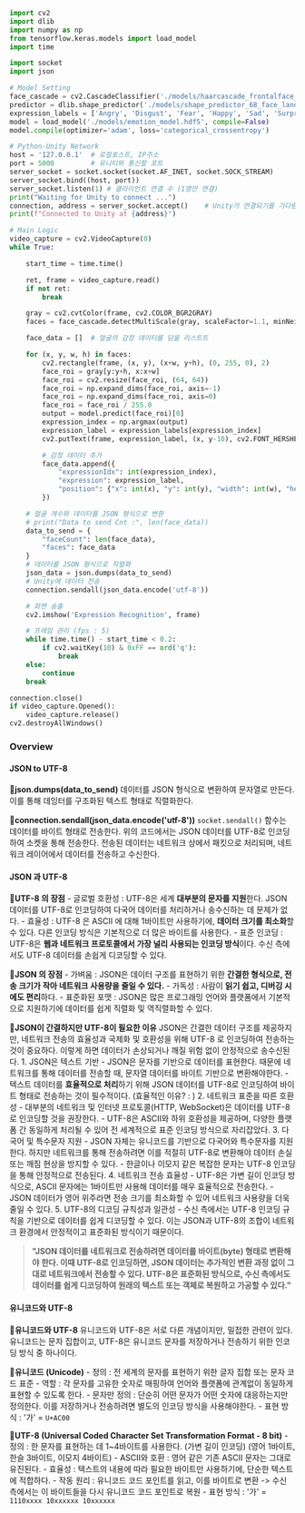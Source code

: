 
```python
import cv2
import dlib
import numpy as np
from tensorflow.keras.models import load_model
import time

import socket
import json

# Model Setting
face_cascade = cv2.CascadeClassifier('./models/haarcascade_frontalface_default.xml')
predictor = dlib.shape_predictor('./models/shape_predictor_68_face_landmarks.dat')
expression_labels = ['Angry', 'Disgust', 'Fear', 'Happy', 'Sad', 'Surprise', 'Neutral']
model = load_model('./models/emotion_model.hdf5', compile=False)
model.compile(optimizer='adam', loss='categorical_crossentropy')

# Python-Unity Network
host = '127.0.0.1'  # 로컬호스트, IP주소
port = 5000         # 유니티와 통신할 포트
server_socket = socket.socket(socket.AF_INET, socket.SOCK_STREAM)
server_socket.bind((host, port))
server_socket.listen(1) # 클라이언트 연결 수 (1명만 연결)
print("Waiting for Unity to connect ...")
connection, address = server_socket.accept()    # Unity가 연결되기를 기다림
print(f"Connected to Unity at {address}")

# Main Logic
video_capture = cv2.VideoCapture(0)
while True:

    start_time = time.time()

    ret, frame = video_capture.read()
    if not ret:
        break

    gray = cv2.cvtColor(frame, cv2.COLOR_BGR2GRAY)
    faces = face_cascade.detectMultiScale(gray, scaleFactor=1.1, minNeighbors=5, minSize=(30, 30))

    face_data = []  # 얼굴의 감정 데이터를 담을 리스트트

    for (x, y, w, h) in faces:
        cv2.rectangle(frame, (x, y), (x+w, y+h), (0, 255, 0), 2)
        face_roi = gray[y:y+h, x:x+w]
        face_roi = cv2.resize(face_roi, (64, 64))
        face_roi = np.expand_dims(face_roi, axis=-1)
        face_roi = np.expand_dims(face_roi, axis=0)
        face_roi = face_roi / 255.0
        output = model.predict(face_roi)[0]
        expression_index = np.argmax(output)
        expression_label = expression_labels[expression_index]
        cv2.putText(frame, expression_label, (x, y-10), cv2.FONT_HERSHEY_SIMPLEX, 0.9, (0, 255, 0), 2)

        # 감정 데이터 추가
        face_data.append({
            "expressionIdx": int(expression_index),
            "expression": expression_label,
            "position": {"x": int(x), "y": int(y), "width": int(w), "height": int(h)}
        })

    # 얼굴 개수와 데이터를 JSON 형식으로 변환
    # print("Data to send Cnt :", len(face_data))
    data_to_send = {
        "faceCount": len(face_data),
        "faces": face_data
    }
    # 데이터를 JSON 형식으로 직렬화
    json_data = json.dumps(data_to_send)
    # Unity에 데이터 전송
    connection.sendall(json_data.encode('utf-8'))

    # 화면 송출
    cv2.imshow('Expression Recognition', frame)

    # 프레임 관리 (fps : 5)
    while time.time() - start_time < 0.2:
        if cv2.waitKey(10) & 0xFF == ord('q'):
            break
    else:
        continue
    break

connection.close()
if video_capture.Opened():
    video_capture.release()
cv2.destroyAllWindows()
```

### Overview
#### JSON to UTF-8
🔹**json.dumps(data_to_send)**
	데이터를 JSON 형식으로 변환하여 문자열로 만든다.
	이를 통해 데잉터를 구조화된 텍스트 형태로 직렬화한다.
	
🔹**connection.sendall(json_data.encode('utf-8'))**
	`socket.sendall()` 함수는 데이터를 바이트 형태로 전송한다.
	위의 코드에서는 JSON 데이터를 UTF-8로 인코딩하여 소켓을 통해 전송한다.
	전송된 데이터는 네트워크 상에서 패킷으로 처리되며, 네트워크 레이어에서 데이터를 전송하고 수신한다.

#### JSON 과 UTF-8
🔹**UTF-8 의 장점**
	- 글로벌 호환성 :
	  UTF-8은 세계 **대부분의 문자를 지원**한다. JSON 데이터를 UTF-8로 인코딩하여 다국어 데이터를 처리하거나 송수신하는 데 문제가 없다.
	- 효율성 : 
	  UTF-8 은 ASCII 에 대해 1바이트만 사용하기에, **데이터 크기를 최소화**할 수 있다. 다른 인코딩 방식은 기본적으로 더 많은 바이트를 사용한다.
	- 표준 인코딩 :
	  UTF-8은 **웹과 네트워크 프로토콜에서 가장 널리 사용되는 인코딩 방식**이다. 수신 측에서도 UTF-8 데이터를 손쉽게 디코딩할 수 있다.

🔹**JSON 의 장점**
	- 가벼움 :
	  JSON은 데이터 구조를 표현하기 위한 **간결한 형식으로, 전송 크기가 작아 네트워크 사용량을 줄일 수 있다.**
	- 가독성 : 사람이 **읽기 쉽고, 디버깅 시에도 편리**하다.
	- 표준화된 포맷 :
	  JSON은 많은 프로그래밍 언어와 플랫폼에서 기본적으로 지원하기에 데이터를 쉽게 직렬화 및 역직렬화할 수 있다.

🔹**JSON이 간결하지만 UTF-8이 필요한 이유**
	JSON은 간결한 데이터 구조를 제공하지만, 네트워크 전송의 효율성과 국제화 및 호환성을 위해 UTF-8 로 인코딩하여 전송하는 것이 중요하다.
	이렇게 하면 데이터가 손상되거나 깨질 위험 없이 안정적으로 송수신된다.
	1. JSON은 텍스트 기반
		- JSON은 문자를 기반으로 데이터를 표현한다. 때문에 네트워크를 통해 데이터를 전송할 때, 문자열 데이터를 바이트 기반으로 변환해야한다.
		- 텍스트 데이터를 **효율적으로 처리**하기 위해 JSON 데이터를 UTF-8로 인코딩하여 바이트 형태로 전송하는 것이 필수적이다.
		(효율적인 이유? : )
	2. 네트워크 표준을 따른 호환성
		- 대부분의 네트워크 및 인터넷 프로토콜(HTTP, WebSocket)은 데이터를 UTF-8로 인코딩할 것을 권장한다.
		- UTF-8은 ASCII와 하위 호환성을 제공하며, 다양한 플랫폼 간 동일하게 처리될 수 있어 전 세계적으로 표준 인코딩 방식으로 자리잡았다.
	3. 다국어 및 특수문자 지원
		- JSON 자체는 유니코드를 기반으로 다국어와 특수문자를 지원한다. 하지만 네트워크를 통해 전송하려면 이를 적절히 UTF-8로 변환해야 데이터 손실 또는 깨짐 현상을 방지할 수 있다.
		- 한글이나 이모지 같은 복잡한 문자는 UTF-8 인코딩을 통해 안정적으로 전송된다.
	4. 네트워크 전송 효율성
		- UTF-8은 가변 길이 인코딩 방식으로, ASCII 문자에는 1바이트만 사용해 데이터를 매우 효율적으로 전송한다.
		- JSON 데이터가 영어 위주라면 전송 크기를 최소화할 수 있어 네트워크 사용량을 더욱 줄일 수 있다.
	5. UTF-8의 디코딩 규칙성과 일관성
		- 수신 측에서는 UTF-8 인코딩 규칙을 기반으로 데이터를 쉽게 디코딩할 수 있다. 이는 JSON과 UTF-8의 조합이 네트워크 환경에서 안정적이고 표준화된 방식이기 때문이다.

> **"JSON 데이터를 네트워크로 전송하려면 데이터를 바이트(byte) 형태로 변환해야 한다. 이때 UTF-8로 인코딩하면, JSON 데이터는 추가적인 변환 과정 없이 그대로 네트워크에서 전송할 수 있다. UTF-8은 표준화된 방식으로, 수신 측에서도 데이터를 쉽게 디코딩하여 원래의 텍스트 또는 객체로 복원하고 가공할 수 있다."**

#### 유니코드와 UTF-8
🔹**유니코드와 UTF-8**
	유니코드와 UTF-8은 서로 다른 개념이지만, 밀접한 관련이 있다.
	유니코드는 문자 집합이고, UTF-8은 유니코드 문자를 저장하거나 전송하기 위한 인코딩 방식 중 하나이다.

🔹**유니코드 (Unicode)**
	- 정의 : 전 세계의 문자를 표현하기 위한 글자 집합 또는 문자 코드 표준
	- 역할 : 각 문자를 고유한 숫자로 매핑하여 언어와 플랫폼에 관계없이 동일하게 표현할 수 있도록 한다.
	- 문자만 정의 : 단순히 어떤 문자가 어떤 숫자에 대응하는지만 정의한다. 이를 저장하거나 전송하려면 별도의 인코딩 방식을 사용해야한다.
	- 표현 방식 : '가' = `U+AC00`

🔹**UTF-8 (Universal Coded Character Set Transformation Format - 8 bit)**
	- 정의 : 한 문자를 표현하는 데 1~4바이트를 사용한다. (가변 길이 인코딩)
	(영어 1바이트, 한슬 3바이트, 이모지 4바이트)
	- ASCII와 호환 : 영어 같은 기존 ASCII 문자는 그대로 유진된다.
	- 효율성 : 텍스트의 내용에 따라 필요한 바이트만 사용하기에, 단순한 텍스트에 적합하다.
	- 작동 원리 : 유니코드 코드 포인트를 읽고, 이를 바이트로 변환 -> 수신 측에서는 이 바이트들을 다시 유니코드 코드 포인트로 복원
	- 표현 방식 : '가' = `1110xxxx 10xxxxxx 10xxxxxx`
